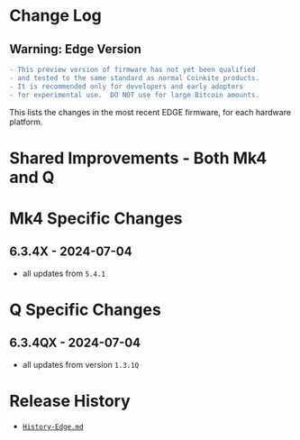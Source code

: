 # Change Log

## Warning: Edge Version

```diff
- This preview version of firmware has not yet been qualified
- and tested to the same standard as normal Coinkite products.
- It is recommended only for developers and early adopters
- for experimental use.  DO NOT use for large Bitcoin amounts.
```

This lists the changes in the most recent EDGE firmware, for each hardware platform.

# Shared Improvements - Both Mk4 and Q


# Mk4 Specific Changes

## 6.3.4X - 2024-07-04

- all updates from `5.4.1`


# Q Specific Changes

## 6.3.4QX - 2024-07-04

- all updates from version `1.3.1Q`


# Release History

- [`History-Edge.md`](History-Edge.md)
